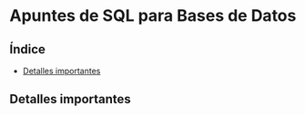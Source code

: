 # Apuntes de SQL para Bases de Datos
## Índice
- [Detalles importantes](#detalles-importantes)
## Detalles importantes
